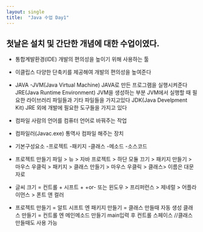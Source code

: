 ```yaml
---
layout: single
title:  "Java 수업 Day1"
---
```

## 첫날은 설치 및 간단한 개념에 대한 수업이였다.

* 통합계발환경(IDE)
                                         	개발의 편의성을 높이기 위해 사용하는 툴

* 이클립스
   	다양한 단축키를 제공해여 개발의 편의성을 높여준다


* JAVA
    	-JVM(Java Virtual Machine)
   		JAVA로 만든 프로그램을 실행시켜준다
   	JRE(Java Runtime Environment)
	   	JVM을 생성하는 부분
   		JVM에서 실행할 때 필요한 라이브러리
   		파일들과 기타 파일들을 가지고있다
   	JDK(Java Develpment Kit)
   		JRE 외에 개발에 필요한 도구들을 가지고 있다

* 컴파일
   	사람의 언어를 컴퓨터 언어로 바꿔주는 작업

* 컴파일러(Javac.exe)
   	통역사
   	컴파일 해주는 장치

* 기본구성요소
   -프로젝트
   	-패키지
	   	-클래스
	   		-메소드
		   		-소스코드

* 프로젝트 만들기 파일 > 뉴 > 자바 프로젝트 > 하단 모듈 끄기 > 
패키지 만들기 > 마우스 우클릭 > 패키지 > 클래스 만들기 > 마우스 우클릭 > 클래스> 이름은 대문자로

* 글씨 크기 = 컨트롤 + 시프트 + +or-
또는 윈도우 > 프리퍼런스 > 제네럴 > 어플라이먼스 > 폰트 앤 컬러

* 프로젝트 만들기 = 알트 시프트 엔
   패키지 만들기 = 클래스 만들때 자동 생성
   클래스 만들기 = 컨트롤 엔
   메인메소드 만들기 main입력 후 컨트롤 스페이스 //클래스 만들때도 사용 가능

